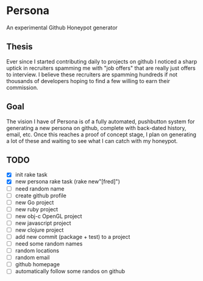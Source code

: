 Persona
=======

An experimental Github Honeypot generator

## Thesis

Ever since I started contributing daily to projects on github I noticed a sharp uptick in recruiters spamming me with "job offers" that are really just offers to interview. I believe these recruiters are spamming hundreds if not thousands of developers hoping to find a few willing to earn their commission.

## Goal
The vision I have of Persona is of a fully automated, pushbutton system for generating a new persona on github, complete with back-dated history, email, etc. Once this reaches a proof of concept stage, I plan on generating a lot of these and waiting to see what I can catch with my honeypot.

## TODO

* [x] init rake task
* [x] new persona rake task (rake new"[fred]")
* [ ] need random name
* [ ] create github profile
* [ ] new Go project
* [ ] new ruby project
* [ ] new obj-c OpenGL project
* [ ] new javascript project
* [ ] new clojure project
* [ ] add new commit (package + test) to a project
* [ ] need some random names
* [ ] random locations
* [ ] random email
* [ ] github homepage
* [ ] automatically follow some randos on github
